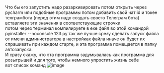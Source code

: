 Что бы его запустить надо разархивировать потом открыть через pycharm или подобные программы потом добавить свой чат id и токен телграмбота (перед этим надо создать своего Телеграм бота) вставляете эти значения в соответствующие строчки   
потом через терминал компилируете в exe файл во этой командой pyinstaller --noconsole 123.py так же лучше срезу сделать запуск файла от имени администратора в настройках файла иначе он будет их спрашивать при каждом старте, и эта программа помещается в папку автозапуска.  
И сразу скажу, что эта программа задумывалась как программа для розыгрышей и для того, чтобы немного упростить жизнь себе  
вот список команд
![image](https://github.com/k1r1snow/-/assets/161663306/da9cba62-ef91-4627-8818-3ae6143e7ddf)
